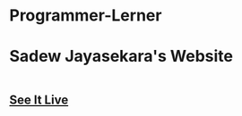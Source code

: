 # Programmer-Lerner

# Sadew Jayasekara's Website

<img src="">

## [See It Live](https://sadew451.github.io/Programmer-Lerner/)
